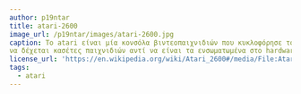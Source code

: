 ```yaml
---
author: p19ntar
title: atari-2600
image_url: /p19ntar/images/atari-2600.jpg
caption: Το atari είναι μία κονσόλα βιντεοπαιχνιδιών που κυκλοφόρησε το 1977, το ιδιαίτερο της κοσνόλας είναι πως διέθετε εσωτερικό μικροεπεξεργαστή για να μπορεί  
να δέχεται κασέτες παιχνιδιών αντί να είναι τα ενσωματωμένα στο hardware και το ξεχωριστό χειριστήριο
license_url: 'https://en.wikipedia.org/wiki/Atari_2600#/media/File:Atari-2600-Wood-4Sw-Set.jpg'
tags:
  - atari
---
```

